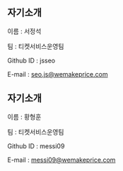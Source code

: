 자기소개
------------------------------
이름 : 서정석

팀 : 티켓서비스운영팀

Github ID : jsseo

E-mail : seo.js@wemakeprice.com


자기소개
------------------------------
이름 : 황형훈

팀 : 티켓서비스운영팀

Github ID : messi09

E-mail : messi09@wemakeprice.com
